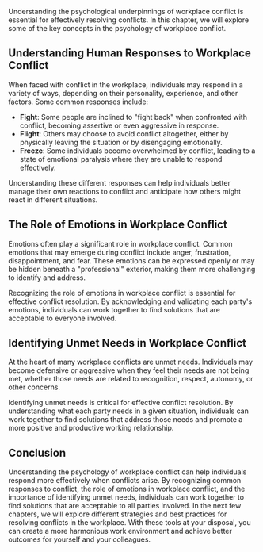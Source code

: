

Understanding the psychological underpinnings of workplace conflict is essential for effectively resolving conflicts. In this chapter, we will explore some of the key concepts in the psychology of workplace conflict.

## Understanding Human Responses to Workplace Conflict

When faced with conflict in the workplace, individuals may respond in a variety of ways, depending on their personality, experience, and other factors. Some common responses include:

- **Fight**: Some people are inclined to "fight back" when confronted with conflict, becoming assertive or even aggressive in response.
- **Flight**: Others may choose to avoid conflict altogether, either by physically leaving the situation or by disengaging emotionally.
- **Freeze**: Some individuals become overwhelmed by conflict, leading to a state of emotional paralysis where they are unable to respond effectively.

Understanding these different responses can help individuals better manage their own reactions to conflict and anticipate how others might react in different situations.

## The Role of Emotions in Workplace Conflict

Emotions often play a significant role in workplace conflict. Common emotions that may emerge during conflict include anger, frustration, disappointment, and fear. These emotions can be expressed openly or may be hidden beneath a "professional" exterior, making them more challenging to identify and address.

Recognizing the role of emotions in workplace conflict is essential for effective conflict resolution. By acknowledging and validating each party's emotions, individuals can work together to find solutions that are acceptable to everyone involved.

## Identifying Unmet Needs in Workplace Conflict

At the heart of many workplace conflicts are unmet needs. Individuals may become defensive or aggressive when they feel their needs are not being met, whether those needs are related to recognition, respect, autonomy, or other concerns.

Identifying unmet needs is critical for effective conflict resolution. By understanding what each party needs in a given situation, individuals can work together to find solutions that address those needs and promote a more positive and productive working relationship.

## Conclusion

Understanding the psychology of workplace conflict can help individuals respond more effectively when conflicts arise. By recognizing common responses to conflict, the role of emotions in workplace conflict, and the importance of identifying unmet needs, individuals can work together to find solutions that are acceptable to all parties involved. In the next few chapters, we will explore different strategies and best practices for resolving conflicts in the workplace. With these tools at your disposal, you can create a more harmonious work environment and achieve better outcomes for yourself and your colleagues.
